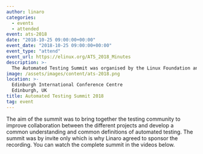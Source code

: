 ```yaml
---
author: linaro
categories:
  - events
  - attended
event: ats-2018
date: "2018-10-25 09:00:00+00:00"
event_date: "2018-10-25 09:00:00+00:00"
event_type: "attend"
event_url: https://elinux.org/ATS_2018_Minutes
description: >-
  The Automated Testing Summit was organised by the Linux Foundation and co-located with ELCE 2018
image: /assets/images/content/ats-2018.png
location: >-
  Edinburgh International Conference Centre
  Edinburgh, UK
title: Automated Testing Summit 2018
tag: event
---
```


The aim of the summit was to bring together the testing community to improve collaboration between the different projects and develop a common understanding and common definitions of automated testing. The summit was by invite only which is why Linaro agreed to sponsor the recording. You can watch the complete summit in the videos below.
